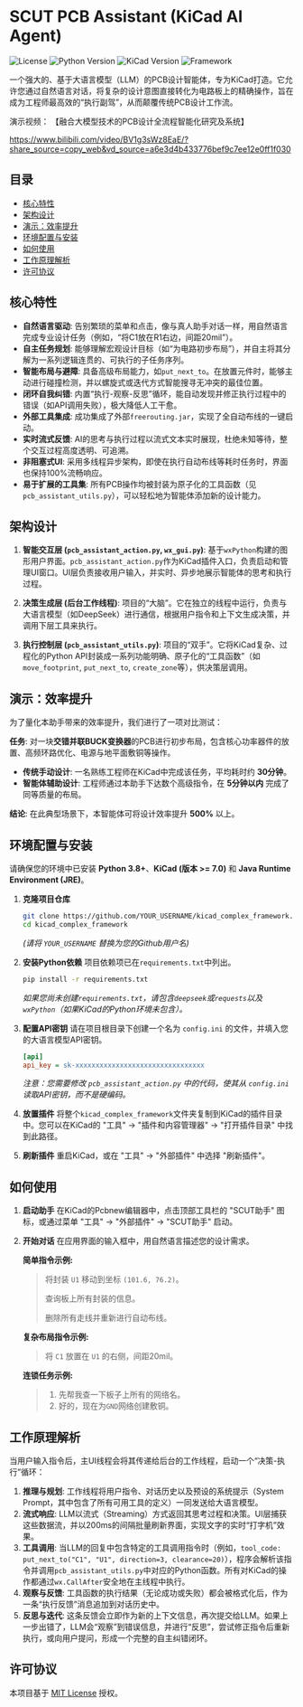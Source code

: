 # SCUT PCB Assistant (KiCad AI Agent)

![License](https://img.shields.io/badge/license-MIT-blue.svg)
![Python Version](https://img.shields.io/badge/python-3.8+-brightgreen.svg)
![KiCad Version](https://img.shields.io/badge/KiCad-7.0+-blue.svg)
![Framework](https://img.shields.io/badge/Framework-wxPython-lightgrey.svg)

一个强大的、基于大语言模型（LLM）的PCB设计智能体，专为KiCad打造。它允许您通过自然语言对话，将复杂的设计意图直接转化为电路板上的精确操作，旨在成为工程师最高效的“执行副驾”，从而颠覆传统PCB设计工作流。

演示视频：
【融合大模型技术的PCB设计全流程智能化研究及系统】

https://www.bilibili.com/video/BV1g3sWz8EaE/?share_source=copy_web&vd_source=a6e3d4b433776bef9c7ee12e0ff1f030

## 目录

- [核心特性](#核心特性)
- [架构设计](#架构设计)
- [演示：效率提升](#演示效率提升)
- [环境配置与安装](#环境配置与安装)
- [如何使用](#如何使用)
- [工作原理解析](#工作原理解析)
- [许可协议](#许可协议)

## 核心特性

*   **自然语言驱动**: 告别繁琐的菜单和点击，像与真人助手对话一样，用自然语言完成专业设计任务（例如，“将C1放在R1右边，间距20mil”）。
*   **自主任务规划**: 能够理解宏观设计目标（如“为电路初步布局”），并自主将其分解为一系列逻辑连贯的、可执行的子任务序列。
*   **智能布局与避障**: 具备高级布局能力，如`put_next_to`。在放置元件时，能够主动进行碰撞检测，并以螺旋式或迭代方式智能搜寻无冲突的最佳位置。
*   **闭环自我纠错**: 内置“执行-观察-反思”循环，能自动发现并修正执行过程中的错误（如API调用失败），极大降低人工干愈。
*   **外部工具集成**: 成功集成了外部`freerouting.jar`，实现了全自动布线的一键启动。
*   **实时流式反馈**: AI的思考与执行过程以流式文本实时展现，杜绝未知等待，整个交互过程高度透明、可追溯。
*   **非阻塞式UI**: 采用多线程异步架构，即使在执行自动布线等耗时任务时，界面也保持100%流畅响应。
*   **易于扩展的工具集**: 所有PCB操作均被封装为原子化的工具函数（见`pcb_assistant_utils.py`），可以轻松地为智能体添加新的设计能力。

## 架构设计


1.  **智能交互层 (`pcb_assistant_action.py`, `wx_gui.py`)**: 基于`wxPython`构建的图形用户界面。`pcb_assistant_action.py`作为KiCad插件入口，负责启动和管理UI窗口。UI层负责接收用户输入，并实时、异步地展示智能体的思考和执行过程。

2.  **决策生成层 (后台工作线程)**: 项目的“大脑”。它在独立的线程中运行，负责与大语言模型（如DeepSeek）进行通信，根据用户指令和上下文生成决策，并调用下层工具来执行。

3.  **执行控制层 (`pcb_assistant_utils.py`)**: 项目的“双手”。它将KiCad复杂、过程化的Python API封装成一系列功能明确、原子化的“工具函数”（如`move_footprint`, `put_next_to`, `create_zone`等），供决策层调用。

## 演示：效率提升

为了量化本助手带来的效率提升，我们进行了一项对比测试：

**任务**: 对一块**交错并联BUCK变换器**的PCB进行初步布局，包含核心功率器件的放置、高频环路优化、电源与地平面敷铜等操作。

*   **传统手动设计**: 一名熟练工程师在KiCad中完成该任务，平均耗时约 **30分钟**。
*   **智能体辅助设计**: 工程师通过本助手下达数个高级指令，在 **5分钟以内** 完成了同等质量的布局。

**结论**: 在此典型场景下，本智能体可将设计效率提升 **500%** 以上。

## 环境配置与安装

请确保您的环境中已安装 **Python 3.8+**、**KiCad (版本 >= 7.0)** 和 **Java Runtime Environment (JRE)**。

1.  **克隆项目仓库**
    ```bash
    git clone https://github.com/YOUR_USERNAME/kicad_complex_framework.git
    cd kicad_complex_framework
    ```
    *(请将 `YOUR_USERNAME` 替换为您的Github用户名)*

2.  **安装Python依赖**
    项目依赖项已在`requirements.txt`中列出。
    ```bash
    pip install -r requirements.txt
    ```
    *如果您尚未创建`requirements.txt`，请包含`deepseek`或`requests`以及`wxPython`（如果KiCad的Python环境未包含）。*

3.  **配置API密钥**
    请在项目根目录下创建一个名为 `config.ini` 的文件，并填入您的大语言模型API密钥。
    ```ini
    [api]
    api_key = sk-xxxxxxxxxxxxxxxxxxxxxxxxxxxxxxxx
    ```
    *注意：您需要修改 `pcb_assistant_action.py` 中的代码，使其从 `config.ini` 读取API密钥，而不是硬编码。*

4.  **放置插件**
    将整个`kicad_complex_framework`文件夹复制到KiCad的插件目录中。您可以在KiCad的 "工具" -> "插件和内容管理器" -> "打开插件目录" 中找到此路径。

5.  **刷新插件**
    重启KiCad，或在 "工具" -> "外部插件" 中选择 "刷新插件"。

## 如何使用

1.  **启动助手**
    在KiCad的Pcbnew编辑器中，点击顶部工具栏的 "SCUT助手" 图标，或通过菜单 "工具" -> "外部插件" -> "SCUT助手" 启动。

2.  **开始对话**
    在应用界面的输入框中，用自然语言描述您的设计需求。

    **简单指令示例:**
    > 将封装 `U1` 移动到坐标 `(101.6, 76.2)`。
    >
    > 查询板上所有封装的信息。
    >
    > 删除所有走线并重新进行自动布线。

    **复杂布局指令示例:**
    > 将 `C1` 放置在 `U1` 的右侧，间距20mil。

    **连锁任务示例:**
    > 1. 先帮我查一下板子上所有的网络名。
    > 2. 好的，现在为`GND`网络创建敷铜。

## 工作原理解析

当用户输入指令后，主UI线程会将其传递给后台的工作线程，启动一个“决策-执行”循环：

1.  **推理与规划**: 工作线程将用户指令、对话历史以及预设的系统提示（System Prompt，其中包含了所有可用工具的定义）一同发送给大语言模型。
2.  **流式响应**: LLM以流式（Streaming）方式返回其思考过程和决策。UI层捕获这些数据流，并以200ms的间隔批量刷新界面，实现文字的实时“打字机”效果。
3.  **工具调用**: 当LLM的回复中包含特定的工具调用指令时（例如，`tool_code: put_next_to("C1", "U1", direction=3, clearance=20)`），程序会解析该指令并调用`pcb_assistant_utils.py`中对应的Python函数。所有对KiCad的操作都通过`wx.CallAfter`安全地在主线程中执行。
4.  **观察与反馈**: 工具函数的执行结果（无论成功或失败）都会被格式化后，作为一条“执行反馈”消息追加到对话历史中。
5.  **反思与迭代**: 这条反馈会立即作为新的上下文信息，再次提交给LLM。如果上一步出错了，LLM会“观察”到错误信息，并进行“反思”，尝试修正指令后重新执行，或向用户提问，形成一个完整的自主纠错闭环。


## 许可协议

本项目基于 [MIT License](LICENSE.md) 授权。
